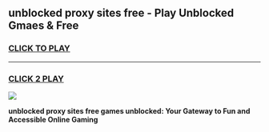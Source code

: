 
## unblocked proxy sites free - Play Unblocked Gmaes & Free
<h3>
<a href="https://news.freeplayer.one?title=unblocked_proxy_sites_free&ref=23F">CLICK TO PLAY</a></h3>
<hr>

<h3>
<a href="https://news.freeplayer.one?title=unblocked_proxy_sites_free&ref=23F">CLICK 2 PLAY</a>
  
</h3>

<a href="https://news.freeplayer.one?title=unblocked_proxy_sites_free&ref=23F/"><img src="https://clearcache.store/games.png"></a>


**unblocked proxy sites free games unblocked: Your Gateway to Fun and Accessible Online Gaming**

